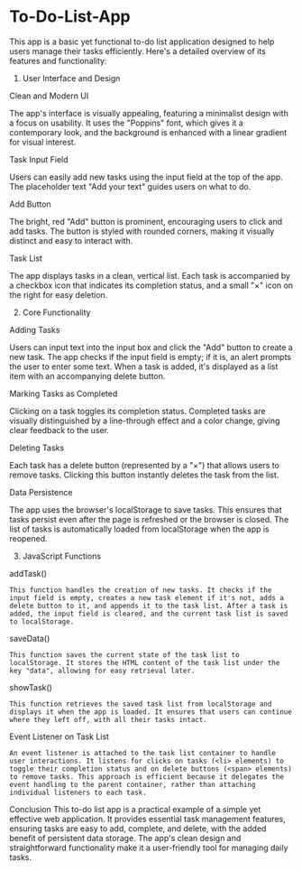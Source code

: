# To-Do-List-App

This app is a basic yet functional to-do list application designed to help users manage their tasks efficiently. Here's a detailed overview of its features and functionality:

1. User Interface and Design

  Clean and Modern UI 
  
  The app's interface is visually appealing, featuring a minimalist design with a focus on usability. It uses the "Poppins" font, which gives it a contemporary look, and the background is enhanced with a linear gradient for visual interest.
    
  Task Input Field 
  
  Users can easily add new tasks using the input field at the top of the app. The placeholder text "Add your text" guides users on what to do.

  Add Button
  
  The bright, red "Add" button is prominent, encouraging users to click and add tasks. The button is styled with rounded corners, making it visually distinct and easy to interact with.
  
  Task List
  
  The app displays tasks in a clean, vertical list. Each task is accompanied by a checkbox icon that indicates its completion status, and a small "×" icon on the right for easy deletion.

2. Core Functionality

  Adding Tasks

  Users can input text into the input box and click the "Add" button to create a new task. The app checks if the input field is empty; if it is, an alert prompts the user to enter some text.
    When a task is added, it's displayed as a list item with an accompanying delete button.

  Marking Tasks as Completed

  Clicking on a task toggles its completion status. Completed tasks are visually distinguished by a line-through effect and a color change, giving clear feedback to the user.

  Deleting Tasks

  Each task has a delete button (represented by a "×") that allows users to remove tasks. Clicking this button instantly deletes the task from the list.

  Data Persistence

  The app uses the browser's localStorage to save tasks. This ensures that tasks persist even after the page is refreshed or the browser is closed. The list of tasks is automatically loaded from localStorage when the app is reopened.

3. JavaScript Functions

  addTask()

    This function handles the creation of new tasks. It checks if the input field is empty, creates a new task element if it's not, adds a delete button to it, and appends it to the task list. After a task is added, the input field is cleared, and the current task list is saved to localStorage.
    
  saveData()

    This function saves the current state of the task list to localStorage. It stores the HTML content of the task list under the key "data", allowing for easy retrieval later.

  showTask()

    This function retrieves the saved task list from localStorage and displays it when the app is loaded. It ensures that users can continue where they left off, with all their tasks intact.

  Event Listener on Task List

    An event listener is attached to the task list container to handle user interactions. It listens for clicks on tasks (<li> elements) to toggle their completion status and on delete buttons (<span> elements) to remove tasks. This approach is efficient because it delegates the event handling to the parent container, rather than attaching individual listeners to each task.
    
Conclusion
This to-do list app is a practical example of a simple yet effective web application. It provides essential task management features, ensuring tasks are easy to add, complete, and delete, with the added benefit of persistent data storage. The app's clean design and straightforward functionality make it a user-friendly tool for managing daily tasks.
